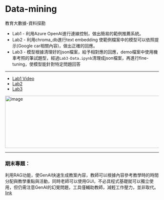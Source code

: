 # Data-mining
教育大數據-資料探勘
* Lab1 - 利用Azure OpenAI進行連線控制，做出簡易的範例推薦系統。  
* Lab2 - 利用chroma_db進行text embedding 使範例檔案中的模型可以依照提示(Google car相關內容)，做出正確的回應。  
* Lab3 - 模型根據清理好的json檔案，給予相對應的回應，demo檔案中使用機車考照的筆試題型，經過```Lab3-Data.ipynb```清理成json檔案，再進行fine-tuning，使模型能針對特定問題回答
--------
* [Lab1 Video](https://youtu.be/q3yw_gsnAZE)
* [Lab2](https://github.com/mason45ok/Data-mining/blob/main/vectordb_with_chroma.ipynb)
* [Lab3](https://github.com/mason45ok/Data-mining/blob/main/Lab3-demo.ipynb)
<img width="744" height="171" alt="image" src="https://github.com/user-attachments/assets/03283f0a-20de-44fc-aa24-59e45887bd3a" /> 

-------------------------------------
### 期末專題：  
利用RAG功能，使GenAI快速生成教案內容，教師可以根據內容參考教學時的時間分配與教學重點與活動，同時老師可以使用GUI，不必具程式基礎就可以獨立使用，但仍需注意GenAI的幻覺問題，工具僅輔助教師，減輕工作壓力，並非取代。  
[link](https://github.com/mason45ok/Data-mining/blob/main/%E6%9C%9F%E6%9C%AB%E5%B0%88%E9%A1%8C.ipynb)
